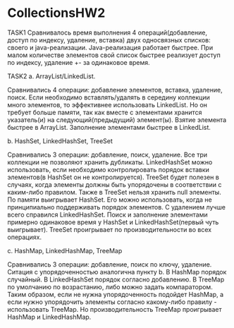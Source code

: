 # CollectionsHW2

TASK1
Сравнивалось время выполнения 4 операций(добавление, доступ по индексу, удаление, вставка) двух односвязных списков: своего и java-реализации. 
Java-реализация работает быстрее. При малом количестве элементов свой список быстрее реализует доступ по индексу, удаление +- за одинаковое время. 

TASK2
a. ArrayList/LinkedList.

Сравнивались 4 операции: добавление элементов, вставка, удаление, поиск. 
Если необходимо вставлять/удалять в середину коллекции много элементов, то эффективнее использовать LinkedList. 
Но он требует больше памяти, так как вместе с элементами хранится указатель(и) на следующий(предыдущий) элемент(ы). 
Взятие элемента быстрее в ArrayList. Заполнение элементами быстрее в LinkedList. 

b. HashSet, LinkedHashSet, TreeSet

Сравнивались 3 операции: добавление, поиск, удаление. 
Все три коллекции не позволяют хранить дубликаты. 
LinkedHashSet можно использовать, если необходимо контролировать порядок вставки элементов(в HashSet он не контролируется). 
TreeSet будет полезен в случаях, когда элементы должны быть упорядочены в соответствии с каким-либо правилом. Также в TreeSet нельзя хранить null элементы. 
По памяти выигрывает HashSet. Его можно использовать, когда не принципиально поддерживать порядок элементов. 
С удалением лучше всего справился LinkedHashSet. Поиск и заполнение элементами примерно одинаковое время у HashSet и LinkedHashSet(первый чуть выигрывает). 
TreeSet проигрывает по производительности во всех операциях. 


с. HashMap, LinkedHashMap, TreeMap

Сравнивались 3 операции: добавление, поиск по ключу, удаление. 
Ситация с упорядоченностью аналогична пункту b. В HashMap порядок случайный. В LinkedHashSet порядок согласно добавлению. 
В TreeMap по умолчанию по возрастанию, либо можно задать компаратором. 
Таким образом, если не нужна упорядоченность подойдет HashMap, 
а если нужно упорядочить элементы согласно какому-либо правилу - использовать TreeMap.
Но производительность TreeMap проигрывает HashMap и LinkedHashMap. 




